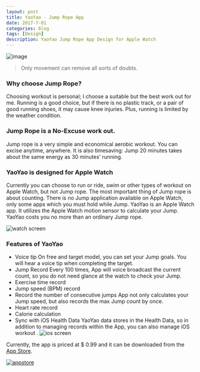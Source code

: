 ```yaml
---
layout: post
title: YaoYao - Jump Rope App
date: 2017-7-01
categories: blog
tags: [Design]
description: YaoYao Jump Rope App Design for Apple Watch
---
```

![image](https://tva1.sinaimg.cn/large/006tKfTcgy1flr9mf6mv4j30jg06h0t8.jpg)

> Only movement can remove all sorts of doubts.


### Why choose Jump Rope?
Choosing workout is personal; I choose a suitable but the best work out for me.
Running is a good choice, but if there is no plastic track, or a pair of good running shoes, it may cause knee injuries. Plus, running is limited by the weather condition. 

### Jump Rope is a No-Excuse work out.

Jump rope is a very simple and economical aerobic workout. You can excise anytime, anywhere. It is also timesaving: Jump 20 minutes takes about the same energy as 30 minutes’ running.

### YaoYao is designed for Apple Watch  
Currently you can choose to run or ride, swim or other types of workout on Apple Watch, but not Jump rope. The most important thing of Jump rope is about counting. There is no Jump application available on Apple Watch, only some apps which you must hold while Jump. YaoYao is an Apple Watch app. It utilizes the Apple Watch motion sensor to calculate your Jump. YaoYao costs you no more than an ordinary Jump rope.

![watch screen](https://tva1.sinaimg.cn/large/006tNc79gy1fly4tvyj6vj30m80dwgop.jpg)
### Features of YaoYao
- Voice tip
On free and target model, you can set your Jump goals. You will hear a voice tip when completing the target.
- Jump Record
Every 100 times, App will voice broadcast the current count, so you do not need glance at the watch to check your Jump.
- Exercise time record
- Jump speed (BPM) record
- Record the number of consecutive jumps
App not only calculates your Jump speed, but also records the max Jump count by once. 
- Heart rate record
- Calorie calculation
- Sync with iOS Health Data
YaoYao data stores in the Health Data, so in addition to managing records within the App, you can also manage iOS workout .
![ios screen](https://tva1.sinaimg.cn/large/006tNc79gy1fly4tyxttlj30m80f2n24.jpg) 



Currently, the app is priced at $ 0.99 and it can be downloaded from the [App Store](https://itunes.apple.com/cn/app/yaoyao-%E8%B7%B3%E7%BB%B3%E8%AE%A1%E6%95%B0%E5%99%A8-apple-watch%E7%89%88/id1179393901?mt=8&at=1000lxPW). 

[![appstore](http://haozes.me/img/appstore.png)](https://itunes.apple.com/cn/app/yaoyao-%E8%B7%B3%E7%BB%B3%E8%AE%A1%E6%95%B0%E5%99%A8-apple-watch%E7%89%88/id1179393901?mt=8&at=1000lxPW)
